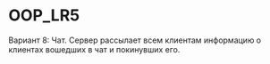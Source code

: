 # OOP_LR5
Вариант 8: Чат. Сервер рассылает всем клиентам информацию о клиентах вошедших в чат и покинувших его.
